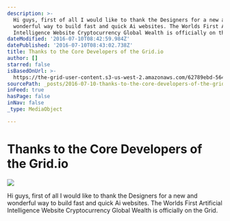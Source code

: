 ```yaml
---
description: >-
  Hi guys, first of all I would like to thank the Designers for a new and
  wonderful way to build fast and quick Ai websites. The Worlds First Artificial
  Intelligence Website Cryptocurrency Global Wealth is officially on the Grid.
dateModified: '2016-07-10T08:42:59.984Z'
datePublished: '2016-07-10T08:43:02.738Z'
title: Thanks to the Core Developers of the Grid.io
author: []
starred: false
isBasedOnUrl: >-
  https://the-grid-user-content.s3-us-west-2.amazonaws.com/62789ebd-5644-4e1f-ae38-421bdc8c3d0b.jpg
sourcePath: _posts/2016-07-10-thanks-to-the-core-developers-of-the-gridio.md
inFeed: true
hasPage: false
inNav: false
_type: MediaObject

---
```

# Thanks to the Core Developers of the Grid.io
![](https://the-grid-user-content.s3-us-west-2.amazonaws.com/62789ebd-5644-4e1f-ae38-421bdc8c3d0b.jpg)

Hi guys, first of all I would like to thank the Designers for a new and wonderful way to build fast and quick Ai websites. The Worlds First Artificial Intelligence Website Cryptocurrency Global Wealth is officially on the Grid.